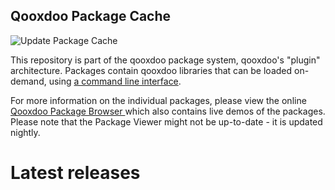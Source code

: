 ## Qooxdoo Package Cache

![Update Package Cache](https://github.com/qooxdoo/package-cache/workflows/Update%20Package%20Cache/badge.svg)

This repository is part of the qooxdoo package system,
qooxdoo's "plugin" architecture. Packages contain qooxdoo
libraries that can be loaded on-demand, using [a command line
interface](https://qooxdoo.org/documentation/#/development/cli/packages).

For more information on the individual packages, please view the online 
[Qooxdoo Package Browser ](https://qooxdoo.org/qxl.packagebrowser/) which also
contains live demos of the packages. Please note that the Package Viewer might not
be up-to-date - it is updated nightly. 

# Latest releases

<div id="releases"></div>

<script defer="defer" type="application/javascript">
(async () => {
    let cache = await (await fetch("https://raw.githubusercontent.com/qooxdoo/package-cache/master/cache.json")).json();
    let html = [];
    html.push(`<div>Number of releases: ${cache.num_libraries}</div>`);
    html.push(`<table>`);
    html.push(`<thead><tr><td>Repository Name</td><td>Version</td><td>Description</td></tr></thead>`);
    html.push(`<tbody>`);
    for (let repo of cache.repos.list) {
        let data = cache.repos.data[repo];
        let releases = data.releases.list;
        let latest_release = releases[releases.length-1] || "";
        html.push(`<tr><td>${repo}</td><td>${latest_release}</td><td>${data.description}</td></tr>`);
    }
    html.push(`</tbody></table>`);
    document.getElementById("releases").innerHTML = html.join("\n");
})();
</script>
